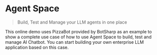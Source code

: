 # Agent Space

> Build, Test and Manage your LLM agents in one place

This online demo uses PizzaBot provided by BotSharp as an example to show a complete use case of how to use Agent Space to build, test and manage AI Chatbot. You can start building your own enterprise LLM application based on this case.
